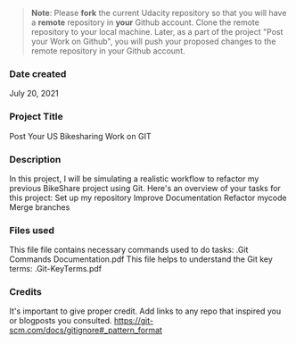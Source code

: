 >**Note**: Please **fork** the current Udacity repository so that you will have a **remote** repository in **your** Github account. Clone the remote repository to your local machine. Later, as a part of the project "Post your Work on Github", you will push your proposed changes to the remote repository in your Github account.

### Date created
July 20, 2021
### Project Title
Post Your US Bikesharing Work on GIT
### Description
In this project, I will be simulating a realistic workflow to refactor my previous BikeShare project using Git. Here's an overview of your tasks for this project:
Set up my repository
Improve Documentation
Refactor mycode
Merge branches
### Files used
This file file contains necessary commands used to do tasks:
.Git Commands Documentation.pdf
This file helps to understand the Git key terms:
.Git-KeyTerms.pdf


### Credits
It's important to give proper credit. Add links to any repo that inspired you or blogposts you consulted.
https://git-scm.com/docs/gitignore#_pattern_format
